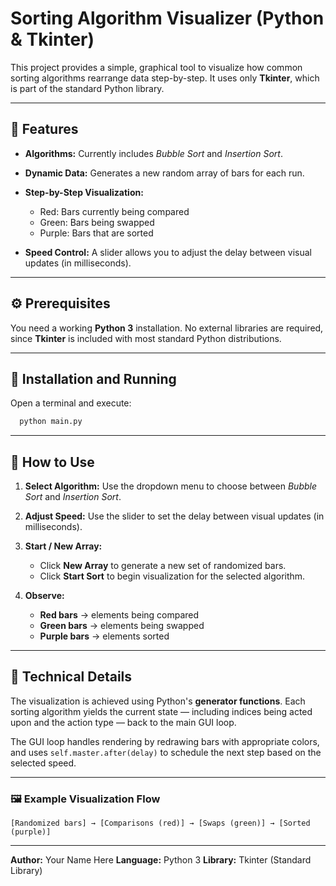 # Sorting Algorithm Visualizer (Python & Tkinter)

This project provides a simple, graphical tool to visualize how common sorting algorithms rearrange data step-by-step. It uses only **Tkinter**, which is part of the standard Python library.

---

## 🧩 Features

- **Algorithms:** Currently includes _Bubble Sort_ and _Insertion Sort_.
- **Dynamic Data:** Generates a new random array of bars for each run.
- **Step-by-Step Visualization:**

  - Red: Bars currently being compared
  - Green: Bars being swapped
  - Purple: Bars that are sorted

- **Speed Control:** A slider allows you to adjust the delay between visual updates (in milliseconds).

---

## ⚙️ Prerequisites

You need a working **Python 3** installation. No external libraries are required, since **Tkinter** is included with most standard Python distributions.

---

## 🚀 Installation and Running

Open a terminal and execute:

```bash
  python main.py
```

---

## 🧠 How to Use

1. **Select Algorithm:**
   Use the dropdown menu to choose between _Bubble Sort_ and _Insertion Sort_.

2. **Adjust Speed:**
   Use the slider to set the delay between visual updates (in milliseconds).

3. **Start / New Array:**

   - Click **New Array** to generate a new set of randomized bars.
   - Click **Start Sort** to begin visualization for the selected algorithm.

4. **Observe:**

   - **Red bars** → elements being compared
   - **Green bars** → elements being swapped
   - **Purple bars** → elements sorted

---

## 🧬 Technical Details

The visualization is achieved using Python's **generator functions**. Each sorting algorithm yields the current state — including indices being acted upon and the action type — back to the main GUI loop.

The GUI loop handles rendering by redrawing bars with appropriate colors, and uses `self.master.after(delay)` to schedule the next step based on the selected speed.

---

### 🖼 Example Visualization Flow

```text
[Randomized bars] → [Comparisons (red)] → [Swaps (green)] → [Sorted (purple)]
```

---

**Author:** Your Name Here
**Language:** Python 3
**Library:** Tkinter (Standard Library)
